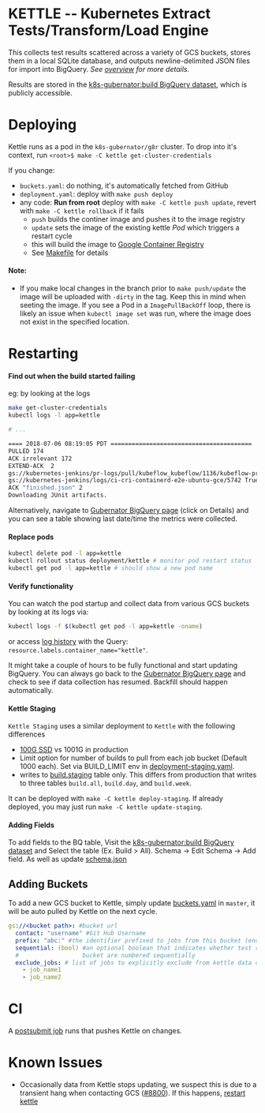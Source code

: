 # KETTLE -- Kubernetes Extract Tests/Transform/Load Engine

This collects test results scattered across a variety of GCS buckets,
stores them in a local SQLite database, and outputs newline-delimited
JSON files for import into BigQuery. *See [overview](./overview.md) for more details.*

Results are stored in the [k8s-gubernator:build BigQuery dataset][Big Query Tables],
which is publicly accessible.

# Deploying

Kettle runs as a pod in the `k8s-gubernator/g8r` cluster. To drop into it's context, run `<root>$ make -C kettle get-cluster-credentials`

If you change:

- `buckets.yaml`: do nothing, it's automatically fetched from GitHub
- `deployment.yaml`: deploy with `make push deploy`
- any code: **Run from root** deploy with `make -C kettle push update`, revert with `make -C kettle rollback` if it fails
    - `push` builds the continer image and pushes it to the image registry
    - `update` sets the image of the existing kettle *Pod* which triggers a restart cycle
    - this will build the image to [Google Container Registry](https://console.cloud.google.com/gcr/images/k8s-gubernator/GLOBAL/kettle?project=k8s-gubernator&organizationId=433637338589&gcrImageListsize=30)
    - See [Makefile](Makefile) for details

#### Note:
 - If you make local changes in the branch prior to `make push/update` the image will be uploaded with `-dirty` in the tag. Keep this in mind when seeting the image. If you see a Pod in a `ImagePullBackOff` loop, there is likely an issue when `kubectl image set` was run, where the image does not exist in the specified location.

# Restarting

#### Find out when the build started failing

eg: by looking at the logs

```sh
make get-cluster-credentials
kubectl logs -l app=kettle

# ...

==== 2018-07-06 08:19:05 PDT ========================================
PULLED 174
ACK irrelevant 172
EXTEND-ACK  2
gs://kubernetes-jenkins/pr-logs/pull/kubeflow_kubeflow/1136/kubeflow-presubmit/2385 True True 2018-07-06 07:51:49 PDT FAILED
gs://kubernetes-jenkins/logs/ci-cri-containerd-e2e-ubuntu-gce/5742 True True 2018-07-06 07:44:17 PDT FAILURE
ACK "finished.json" 2
Downloading JUnit artifacts.
```

Alternatively, navigate to [Gubernator BigQuery page][Big Query All] (click on Details) and you can see a table showing last date/time the metrics were collected.

#### Replace pods

```sh
kubectl delete pod -l app=kettle
kubectl rollout status deployment/kettle # monitor pod restart status
kubectl get pod -l app=kettle # should show a new pod name
```

#### Verify functionality

You can watch the pod startup and collect data from various GCS buckets by looking at its logs via:

```sh
kubectl logs -f $(kubectl get pod -l app=kettle -oname)
```
or access [log history](https://console.cloud.google.com/logs/query?project=k8s-gubernator) with the Query: `resource.labels.container_name="kettle"`.

It might take a couple of hours to be fully functional and start updating BigQuery. You can always go back to the [Gubernator BigQuery page][Big Query All] and check to see if data collection has resumed.  Backfill should happen automatically.

#### Kettle Staging

`Kettle Staging` uses a similar deployment to `Kettle` with the following differences
- [100G SSD](https://console.cloud.google.com/compute/disksDetail/zones/us-west1-b/disks/kettle-data-staging?folder=&organizationId=&project=k8s-gubernator) vs 1001G in production
- Limit option for number of builds to pull from each job bucket (Default 1000 each). Set via BUILD_LIMIT env in [deployment-staging.yaml](./deployment-staging.yaml).
- writes to [build.staging](https://console.cloud.google.com/bigquery?project=k8s-gubernator&page=table&t=all&d=build&p=k8s-gubernator&redirect_from_classic=true) table only. This differs from production that writes to three tables `build.all`, `build.day`, and `build.week`.


It can be deployed with `make -C kettle deploy-staging`. If already deployed, you may just run `make -C kettle update-staging`.

#### Adding Fields

To add fields to the BQ table, Visit the [k8s-gubernator:build BigQuery dataset][Big Query Tables] and Select the table (Ex. Build > All). Schema -> Edit Schema -> Add field. As well as update [schema.json](./schema.json)

## Adding Buckets

To add a new GCS bucket to Kettle, simply update [buckets.yaml](./buckets.yaml) in `master`, it will be auto pulled by Kettle on the next cycle.

```yaml
gs://<bucket path>: #bucket url
  contact: "username" #Git Hub Username
  prefix: "abc:" #the identifier prefixed to jobs from this bucket (ends in :).
  sequential: (bool) #an optional boolean that indicates whether test runs in this
  #                  bucket are numbered sequentially
  exclude_jobs: # list of jobs to explicitly exclude from kettle data collection
    - job_name1
    - job_name2
```

# CI

A [postsubmit job](https://github.com/kubernetes/test-infra/blob/master/config/jobs/kubernetes/test-infra/test-infra-trusted.yaml#L203-L210) runs that pushes Kettle on changes.

# Known Issues

- Occasionally data from Kettle stops updating, we suspect this is due to a transient hang when contacting GCS ([#8800](https://github.com/kubernetes/test-infra/issues/8800)). If this happens, [restart kettle](#restarting)

[Big Query Tables]: https://console.cloud.google.com/bigquery?utm_source=bqui&utm_medium=link&utm_campaign=classic&project=k8s-gubernator
[Big Query All]: https://console.cloud.google.com/bigquery?project=k8s-gubernator&page=table&t=all&d=build&p=k8s-gubernator
[Big Query Staging]: https://console.cloud.google.com/bigquery?project=k8s-gubernator&page=table&t=staging&d=build&p=k8s-gubernator

